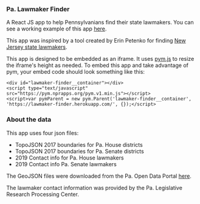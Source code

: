 ### Pa. Lawmaker Finder
A React JS app to help Pennsylvanians find their state lawmakers. You can see a working example of this app [here](https://lawmaker-finder.herokuapp.com/).

This app was inspired by a tool created by Erin Petenko for finding [New Jersey state lawmakers](https://github.com/epetenko/contact-nj-leg).

This app is designed to be embedded as an iframe. It uses [pym.js](https://github.com/nprapps/pym.js/) to resize the iframe's height as needed. To embed this app and take advantage of pym, your embed code should look something like this:

```
<div id="lawmaker-finder__container"></div>
<script type="text/javascript" src="https://pym.nprapps.org/pym.v1.min.js"></script>
<script>var pymParent = new pym.Parent('lawmaker-finder__container', 
'https://lawmaker-finder.herokuapp.com/', {});</script>
```

### About the data
This app uses four json files:

- TopoJSON 2017 boundaries for Pa. House districts
- TopoJSON 2017 boundaries for Pa. Senate districts
- 2019 Contact info for Pa. House lawmakers
- 2019 Contact info Pa. Senate lawmakers

The GeoJSON files were downloaded from the Pa. Open Data Portal [here](https://data.pa.gov/browse?q=district%20boundaries&sortBy=relevance).

The lawmaker contact information was provided by the Pa. Legislative Research Processing Center.



